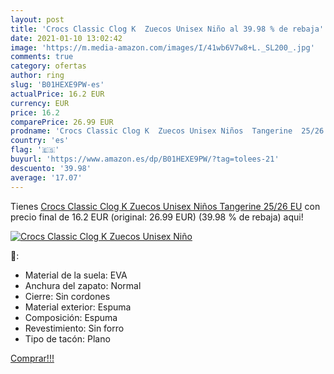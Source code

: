 ```yaml
---
layout: post
title: 'Crocs Classic Clog K  Zuecos Unisex Niño al 39.98 % de rebaja'
date: 2021-01-10 13:02:42
image: 'https://m.media-amazon.com/images/I/41wb6V7w8+L._SL200_.jpg'
comments: true
category: ofertas
author: ring
slug: 'B01HEXE9PW-es'
actualPrice: 16.2 EUR
currency: EUR
price: 16.2
comparePrice: 26.99 EUR
prodname: 'Crocs Classic Clog K  Zuecos Unisex Niños  Tangerine  25/26 EU'
country: 'es'
flag: '🇪🇸'
buyurl: 'https://www.amazon.es/dp/B01HEXE9PW/?tag=tolees-21'
descuento: '39.98'
average: '17.07'
---
```


Tienes [Crocs Classic Clog K  Zuecos Unisex Niños  Tangerine  25/26 EU](https://www.amazon.es/dp/B01HEXE9PW/?tag=tolees-21) con precio final de  16.2 EUR (original: 26.99 EUR) (39.98 %  de rebaja) aqui!

[![Crocs Classic Clog K  Zuecos Unisex Niño](https://m.media-amazon.com/images/I/41wb6V7w8+L._SL200_.jpg)](https://www.amazon.es/dp/B01HEXE9PW/?tag=tolees-21)

🔎:

- Material de la suela: EVA
- Anchura del zapato: Normal
- Cierre: Sin cordones
- Material exterior: Espuma
- Composición: Espuma
- Revestimiento: Sin forro
- Tipo de tacón: Plano

[Comprar!!!](https://www.amazon.es/dp/B01HEXE9PW/?tag=tolees-21)
